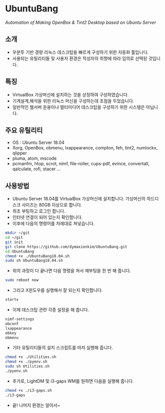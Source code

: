 # UbuntuBang
_Automation of Making OpenBox &amp; Tint2 Desktop based on Ubuntu Server_


## 소개
* 우분투 기반 경량 리눅스 데스크탑을 빠르게 구성하기 위한 자동화 툴입니다.
* 사용되는 유틸리티들 및 사용자 환경은 작성자의 취향에 따라 임의로 선택된 것입니다.


## 특징
* VirtualBox 가상머신에 설치하는 것을 상정하여 구성하였습니다.
* 기계설계,해석을 위한 리눅스 머신을 구성하는데 초점을 두었습니다.
* 일반적인 웹서버 운용이나 멀티미디어 데스크탑을 구성하기 위한 시스템은 아닙니다.


## 주요 유틸리티
* OS : Ubuntu Server 18.04
* Xorg, OpenBox, obmenu, lxappearance, compton, feh, tint2, numlockx, qlipper
* pluma, atom, mscode
* pcmanfm, htop, scrot, nimf, file-roller, cups-pdf, evince, convertall, qalculate, rofi, stacer ...


## 사용방법
* Ubuntu Server 18.04를 VirtualBox 가상머신에 설치합니다.  가상머신의 하드디스크 사이즈는 80GB 이상으로 합니다.
* 최초 부팅하고 로그인 합니다.
* 인터넷 연결이 되어 있는지 확인합니다.
* 이후에 다음의 명령어를 차례대로 쳐넣습니다.

```bash
mkdir ~/git
cd ~/git
git init
git clone https://github.com/dymaxionkim/UbuntuBang.git
cd UbuntuBang
chmod +x ./UbuntuBang18.04.sh
sudo sh UbuntuBang18.04.sh
```

* 위의 과정이 다 끝나면 다음 명령을 쳐서 재부팅을 한 번 해 줍니다.

```bash
sudo reboot now
```

* 그리고 X윈도우를 실행해서 잘 되는지 확인합니다.

```bash
startx
```

* 이제 데스크탑 관련 각종 설정을 해 줍니다.

```bash
nimf-settings
obconf
lxappearance
obkey
obmenu
```

* 기타 유틸리티들의 설치 스크립트를 마저 실행해 줍니다.

```bash
chmod +x ./Utilities.sh
chmod +x ./pyenv.sh
sudo sh Utilities.sh
./pyenv.sh
```

* 추가로, LightDM 및 i3-gaps WM를 원하면 다음을 실행해 줍니다.

```bash
chmod +x ./i3-gaps.sh
./i3-gaps
```



* 끝!  나머지 환경는 알아서~




